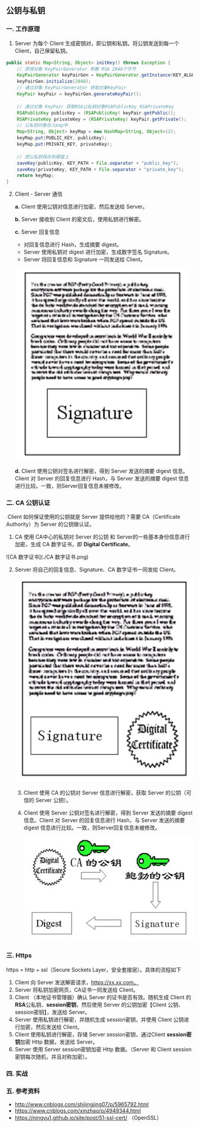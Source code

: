 ## 公钥与私钥

### 一. 工作原理

1. Server 为每个 Client 生成密钥对，即公钥和私钥。将公钥发送到每一个Client，自己保留私钥。

```java
public static Map<String, Object> initKey() throws Exception {
    // 获得对象 KeyPairGenerator 参数 RSA 2048个字节
    KeyPairGenerator keyPairGen = KeyPairGenerator.getInstance(KEY_ALGORITHM);
    keyPairGen.initialize(2048);
    // 通过对象 KeyPairGenerator 获取对象KeyPair
    KeyPair keyPair = keyPairGen.generateKeyPair();

    // 通过对象 KeyPair 获取RSA公私钥对象RSAPublicKey RSAPrivateKey
    RSAPublicKey publicKey = (RSAPublicKey) keyPair.getPublic();
    RSAPrivateKey privateKey = (RSAPrivateKey) keyPair.getPrivate();
    // 公私钥对象存入map中
    Map<String, Object> keyMap = new HashMap<String, Object>(2);
    keyMap.put(PUBLIC_KEY, publicKey);
    keyMap.put(PRIVATE_KEY, privateKey);

    // 把公私钥保存到硬盘上
    saveKey(publicKey, KEY_PATH + File.separator + "public_key");
    saveKey(privateKey, KEY_PATH + File.separator + "private_key");
    return keyMap;
}
```

2. Client - Server 通信

   **a.** Client 使用公钥对信息进行加密，然后发送给 Server。

   **b.** Server 接收到 Client 的密文后，使用私钥进行解密。

   **c.** Server 回复信息

   - 对回复信息进行 Hash，生成摘要 digest。
   - Server 使用私钥对 digest 进行加密，生成数字签名 Signature。
   - Server 将回复信息和 Signature 一同发送给 Client。

   ![Signature](./Signature.png)

   

   **d.** Client 使用公钥对签名进行解密，得到 Server 发送的摘要 digest 信息。Client 对 Server 的回复信息进行 Hash，与 Server 发送的摘要 digest 信息进行比较。一致，则Server回复信息未被修改。

### 二. CA 公钥认证

​	Client 如何保证使用的公钥就是 Server 提供给他的？需要 CA（Certificate Authority）为 Server 的公钥做认证。

1. CA 使用 CA中心的私钥对 Server 的公钥 和 Server的一些基本身份信息进行加密，生成 CA 数字证书，即 **Digital Certificate**。

![CA 数字证书](./CA 数字证书.png)

2. Server 将自己的回复信息、Signature、CA 数字证书一同发给 Client。

   ![自签名+CA](./自签名+CA.png)

   3. Client 使用 CA 的公钥对 Server 信息进行解密，获取 Server 的公钥（可信的 Server 公钥）。

   4. Client 使用 Server 公钥对签名进行解密，得到 Server 发送的摘要 digest 信息。Client 对 Server 的回复信息进行 Hash，与 Server 发送的摘要 digest 信息进行比较。一致，则Server回复信息未被修改。

      ![Client-CA公钥](./Client-CA公钥.png)

### 三. Https

https = http + ssl（Secure Sockets Layer，安全套接层）。具体的流程如下

1. Client 向 Server 发送解密请求，https://xx.xx.com。
2. Server 将私钥加密网页，CA证书一同发送给 Client。
3. Client （本地证书管理器）确认 Server 的证书是否有效。随机生成 Client 的**RSA**公私钥、**session密钥**，然后使用 Server 的公钥加密【Client 公钥、session密钥】，发送给 Server。
4. Server 使用私钥进行解密，并随机生成 session密钥，并使用 Client 公钥进行加密，然后发送给 Client。
5. Client 使用私钥进行解密，存储 Server  session密钥，通过Client **session密钥**加密 Http 数据，发送给 Server。
6. Server 使用 Server session密钥加密 Http 数据。（Server 和 Client session 密钥每次随机，并且对称加密）。

### 四. 实战

### 五. 参考资料

- http://www.cnblogs.com/shijingjing07/p/5965792.html
- https://www.cnblogs.com/xinzhao/p/4949344.html
- https://ningyu1.github.io/site/post/51-ssl-cert/ （OpenSSL）